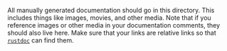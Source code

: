 All manually generated documentation should go in this directory.  This
includes things like images, movies, and other media.  Note that if you
reference images or other media in your documentation comments, they should
also live here.  Make sure that your links are relative links so that
[`rustdoc`][1] can find them.

[1]: https://doc.rust-lang.org/rustdoc/index.html
